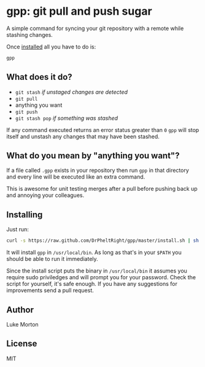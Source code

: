 # gpp: git pull and push sugar

A simple command for syncing your git repository with a
remote while stashing changes.

Once [installed](#installing) all you have to do is:

``` sh
gpp
```

## What does it do?

 - `git stash` *if unstaged changes are detected*
 - `git pull`
 - anything you want
 - `git push`
 - `git stash pop` *if something was stashed*

If any command executed returns an error status greater than
`0` `gpp` will stop itself and unstash any changes that may
have been stashed.

## What do you mean by "anything you want"?

If a file called `.gpp` exists in your repository then run
`gpp` in that directory and every line will be executed like
an extra command.

This is awesome for unit testing merges after a pull before
pushing back up and annoying your colleagues.

## Installing

Just run:

```sh
curl -s https://raw.github.com/DrPheltRight/gpp/master/install.sh | sh
```

It will install `gpp` in `/usr/local/bin`. As long as that's
in your `$PATH` you should be able to run it immediately.

Since the install script puts the binary in `/usr/local/bin`
it assumes you require sudo priviledges and will prompt you
for your password. Check the script for yourself, it's safe
enough. If you have any suggestions for improvements send a
pull request.

## Author

Luke Morton

## License

MIT